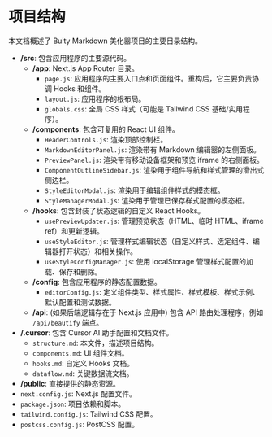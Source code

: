 # 项目结构

本文档概述了 Buity Markdown 美化器项目的主要目录结构。

- **/src**: 包含应用程序的主要源代码。
  - **/app**: Next.js App Router 目录。
    - `page.js`: 应用程序的主要入口点和页面组件。重构后，它主要负责协调 Hooks 和组件。
    - `layout.js`: 应用程序的根布局。
    - `globals.css`: 全局 CSS 样式（可能是 Tailwind CSS 基础/实用程序）。
  - **/components**: 包含可复用的 React UI 组件。
    - `HeaderControls.js`: 渲染顶部控制栏。
    - `MarkdownEditorPanel.js`: 渲染带有 Markdown 编辑器的左侧面板。
    - `PreviewPanel.js`: 渲染带有移动设备框架和预览 iframe 的右侧面板。
    - `ComponentOutlineSidebar.js`: 渲染用于组件导航和样式管理的滑出式侧边栏。
    - `StyleEditorModal.js`: 渲染用于编辑组件样式的模态框。
    - `StyleManagerModal.js`: 渲染用于管理已保存样式配置的模态框。
  - **/hooks**: 包含封装了状态逻辑的自定义 React Hooks。
    - `usePreviewUpdater.js`: 管理预览状态（HTML、临时 HTML、iframe ref）和更新逻辑。
    - `useStyleEditor.js`: 管理样式编辑状态（自定义样式、选定组件、编辑器打开状态）和相关操作。
    - `useStyleConfigManager.js`: 使用 localStorage 管理样式配置的加载、保存和删除。
  - **/config**: 包含应用程序的静态配置数据。
    - `editorConfig.js`: 定义组件类型、样式属性、样式模板、样式示例、默认配置和测试数据。
  - **/api**: (如果后端逻辑存在于 Next.js 应用中) 包含 API 路由处理程序，例如 `/api/beautify` 端点。
- **/.cursor**: 包含 Cursor AI 助手配置和文档文件。
  - `structure.md`: 本文件，描述项目结构。
  - `components.md`: UI 组件文档。
  - `hooks.md`: 自定义 Hooks 文档。
  - `dataflow.md`: 关键数据流文档。
- **/public**: 直接提供的静态资源。
- `next.config.js`: Next.js 配置文件。
- `package.json`: 项目依赖和脚本。
- `tailwind.config.js`: Tailwind CSS 配置。
- `postcss.config.js`: PostCSS 配置。 